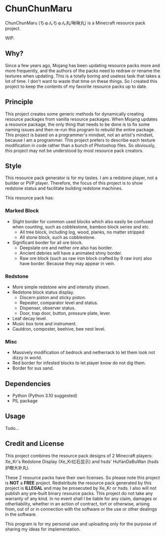 # ChunChunMaru

ChunChunMaru (ちゅんちゅん丸/啾啾丸) is a Minecraft resource pack project.

WIP.

## Why?

Since a few years ago, Mojang has been updating resource packs more and more frequently, and the authors of the packs need to redraw or rename the textures when updating. This is a totally boring and useless task that takes a lot of time. I don't want to waste that time on these things. So I created this project to keep the contents of my favorite resource packs up to date.

## Principle

This project creates some generic methods for dynamically creating resource packages from vanilla resource packages. When Mojang updates a resource package, the only thing that needs to be done is to fix some naming issues and then re-run this program to rebuild the entire package. This project is based on a programmer's mindset, not an artist's mindset, because I am a programmer. This project prefers to describe each texture modification in code rather than a bunch of Photoshop files. So obviously, this project may not be understood by most resource pack creators.

## Style

This resource pack generator is for my tastes. I am a redstone player, not a builder or PVP player. Therefore, the focus of this project is to show redstone status and facilitate building redstone machines.

This resource pack has:

### Marked Block

* Slight border for common used blocks which also easily be confused when counting, such as cobblestone, bamboo block series and etc.
  - All tree block, including log, wood, planks, no matter stripped
  - All stone block, such as cobblestone.
* Significant border for all ore block.
  - Deepslate ore and nether ore also has border.
  - Ancient debries will have a animated shiny border.
  - Raw ore block (such as raw iron block crafted by 9 raw iron) also have border. Because they may appear in vein.

### Redstone

* More simple redstone wire and intensity shown.
* Redstone block status display.
  - Discern piston and sticky piston.
  - Repeater, comparator level and status.
  - Dispenser, observer status.
  - Door, trap door, button, pressure plate, lever.
* Leaf decay level.
* Music box tone and instrument.
* Cauldron, composter, beehive, bee nest level.

### Misc

* Massively modification of bedrock and netherrack to let them look not dizzy in world.
* Red border for infested blocks to let player know do not dig them.
* Border for sus sand.

## Dependencies

* Python (Python 3.10 suggested)
* PIL package

## Usage

Todo...

## Credit and License

This project combines the resource pack designs of 2 Minecraft players: Xe\_Kr's Redstone Display (Xe\_Kr红石显示) and hsds' HuYanDaBuWan (hsds护眼大补丸).

These 2 resource packs have their own licenses. So please note this project is **NOT** a **FREE** project. Redistribute the resource pack generated by this project is **ILLEGAL** and may be prosecuted by Xe\_Kr or hsds. I also will not publish any pre-built binary resource packs. This project do not take any warranty of any kind. In no event shall I be liable for any claim, damages or otherliability, whether in an action of contract, tort or otherwise, arising from, out of or in connection with the software or the use or other dealings in the software.

This program is for my personal use and uploading only for the purpose of sharing my ideas for implementation.
